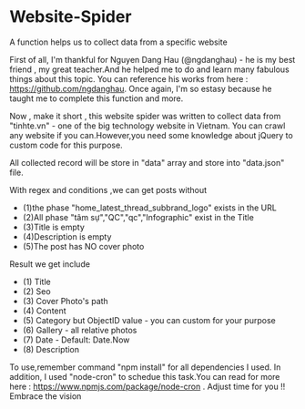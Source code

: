 # Website-Spider
A function helps us to collect data from a specific website

First of all, I'm thankful for Nguyen Dang Hau (@ngdanghau) - he is my best friend , my great teacher.And he helped me to do and learn many fabulous things 
about this topic.
You can reference his works from here : https://github.com/ngdanghau.
Once again, I'm so estasy because he taught me to complete this function and more.


Now , make it short , this website spider was written to collect data from "tinhte.vn" - one of the big technology website in Vietnam.
You can crawl any website if you can.However,you need some knowledge about jQuery to custom code for this purpose.

All collected record will be store in "data" array and store into "data.json" file.

With regex and conditions ,we can get posts without 
 * (1)the phase "home_latest_thread_subbrand_logo" exists in the URL 
 * (2)All phase "tâm sự","QC","qc","Infographic" exist  in the Title
 * (3)Title is empty
 * (4)Description is empty
 * (5)The post has NO cover photo
 
Result we get include
 * (1) Title
 * (2) Seo
 * (3) Cover Photo's path
 * (4) Content
 * (5) Category but ObjectID value - you can custom for your purpose
 * (6) Gallery - all relative photos
 * (7) Date - Default: Date.Now
 * (8) Description
 
To use,remember command "npm install" for all dependencies I used.
In addition, I used "node-cron" to schedue this task.You can read for more here : https://www.npmjs.com/package/node-cron .
Adjust time for you !! Embrace the vision
